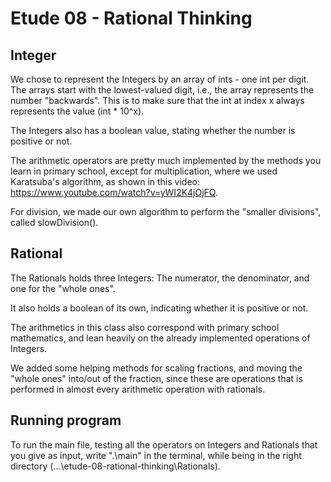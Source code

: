 # Etude 08 - Rational Thinking

## Integer

We chose to represent the Integers by an array of ints - one int per digit.
The arrays start with the lowest-valued digit, i.e., the array represents the number "backwards".
This is to make sure that the int at index x always represents the value (int * 10^x).

The Integers also has a boolean value, stating whether the number is positive or not.

The arithmetic operators are pretty much implemented by the methods you learn in primary school, except for multiplication, where we used Karatsuba's algorithm, as shown in this video: https://www.youtube.com/watch?v=yWI2K4jOjFQ.

For division, we made our own algorithm to perform the "smaller divisions", called slowDivision().

## Rational

The Rationals holds three Integers: The numerator, the denominator, and one for the "whole ones".

It also holds a boolean of its own, indicating whether it is positive or not.

The arithmetics in this class also correspond with primary school mathematics, and lean heavily on the already implemented operations of Integers.

We added some helping methods for scaling fractions, and moving the "whole ones" into/out of the fraction, 
since these are operations that is performed in almost every arithmetic operation with rationals.

## Running program

To run the main file, testing all the operators on Integers and Rationals that you give as input, write ".\main" in the terminal, while being in the right directory (...\etude-08-rational-thinking\Rationals).